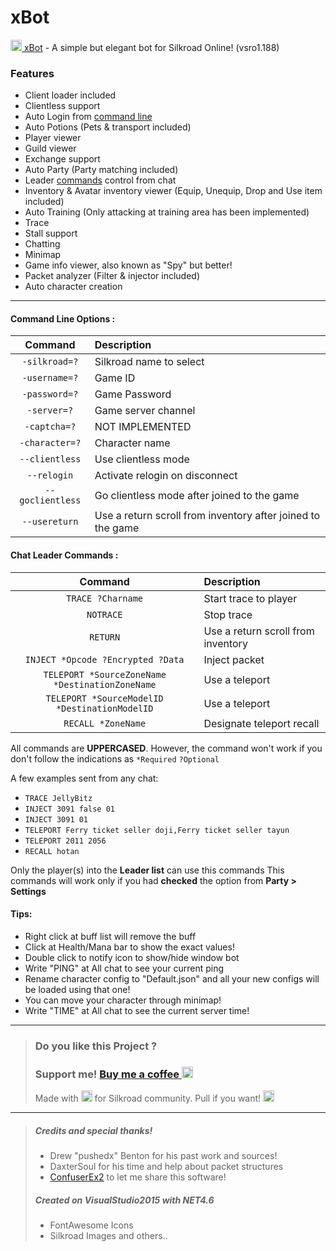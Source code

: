 # xBot
[<img src="https://1.bp.blogspot.com/-C9g73Lled-8/XSbNNtzCyII/AAAAAAAAA8o/Ho6JXt8pdygdjGwEJ_YCXCQye8HngxrFQCLcBGAs/s500-c/icon.ic" width="18" height="18"> xBot](https://projexbot.blogspot.com/ "xBot v0.5.0") - A simple but elegant bot for Silkroad Online! (vsro1.188)

### Features
- Client loader included
- Clientless support
- Auto Login from [command line](#Command-Line-Options)
- Auto Potions (Pets & transport included)
- Player viewer
- Guild viewer
- Exchange support
- Auto Party (Party matching included)
- Leader [commands](#Chat-Leader-Commands) control from chat
- Inventory & Avatar inventory viewer (Equip, Unequip, Drop and Use item included)
- Auto Training (Only attacking at training area has been implemented)
- Trace
- Stall support
- Chatting
- Minimap
- Game info viewer, also known as "Spy" but better!
- Packet analyzer (Filter & injector included)
- Auto character creation

---
#### Command Line Options :
| Command | Description |
| :----: | :--- |
|`-silkroad=?`| Silkroad name to select
|`-username=?`| Game ID
|`-password=?`| Game Password
|`-server=?`| Game server channel
|`-captcha=?`| NOT IMPLEMENTED
|`-character=?`| Character name
|`--clientless`| Use clientless mode
|`--relogin`| Activate relogin on disconnect
|`--goclientless`| Go clientless mode after joined to the game
|`--usereturn`| Use a return scroll from inventory after joined to the game

#### Chat Leader Commands :
| Command | Description |
| :---: | :--- |
|`TRACE ?Charname`| Start trace to player
|`NOTRACE`| Stop trace
|`RETURN`| Use a return scroll from inventory
|`INJECT *Opcode ?Encrypted ?Data`| Inject packet
|`TELEPORT *SourceZoneName *DestinationZoneName`| Use a teleport
|`TELEPORT *SourceModelID *DestinationModelID`| Use a teleport
|`RECALL *ZoneName`| Designate teleport recall

All commands are **UPPERCASED**. However, the command won't work if you don't follow the indications as `*Required` `?Optional`

A few examples sent from any chat:
- `TRACE JellyBitz`
- `INJECT 3091 false 01`
- `INJECT 3091 01`
- `TELEPORT Ferry ticket seller doji,Ferry ticket seller tayun`
- `TELEPORT 2011 2056`
- `RECALL hotan`

Only the player(s) into the **Leader list** can use this commands
This commands will work only if you had **checked** the option from **Party > Settings**

#### Tips:
- Right click at buff list will remove the buff
- Click at Health/Mana bar to show the exact values!
- Double click to notify icon to show/hide window bot
- Write "PING" at All chat to see your current ping
- Rename character config to "Default.json" and all your new configs will be loaded using that one!
- You can move your character through minimap!
- Write "TIME" at All chat to see the current server time!

---
> ### **Do you like this Project ?**
> ### Support me! [Buy me a coffee <img src="https://twemoji.maxcdn.com/2/72x72/2615.png" width="18" height="18">](https://www.buymeacoffee.com/JellyBitz "Coffee <3")
>
> Made with <img title="Love" src="https://twemoji.maxcdn.com/2/72x72/1f499.png" width="18" height="18"> for Silkroad community. Pull if you want! <img title="JellyBitz" src="https://twemoji.maxcdn.com/2/72x72/1f575.png" width="18" height="18">

---
> ##### Credits and special thanks!
> - Drew "pushedx" Benton for his past work and sources!
> - DaxterSoul for his time and help about packet structures
> - [ConfuserEx2](https://github.com/mkaring/ConfuserEx) to let me share this software!
>
> ##### Created on VisualStudio2015 with NET4.6
> - FontAwesome Icons
> - Silkroad Images and others..
